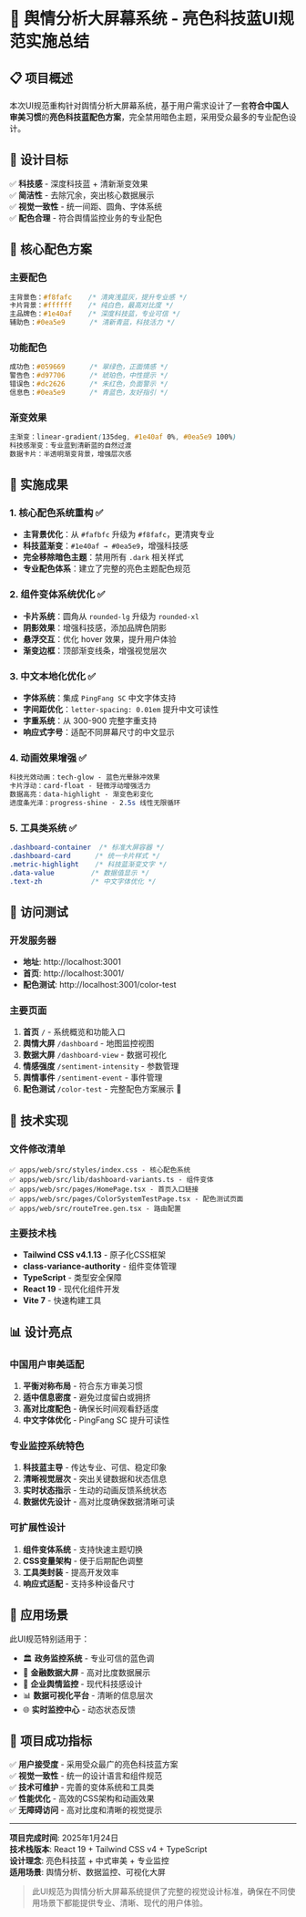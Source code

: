 # 🎨 舆情分析大屏幕系统 - 亮色科技蓝UI规范实施总结

## 📋 项目概述

本次UI规范重构针对舆情分析大屏幕系统，基于用户需求设计了一套**符合中国人审美习惯**的**亮色科技蓝配色方案**，完全禁用暗色主题，采用受众最多的专业配色设计。

## 🎯 设计目标

✅ **科技感** - 深度科技蓝 + 清新渐变效果  
✅ **简洁性** - 去除冗余，突出核心数据展示  
✅ **视觉一致性** - 统一间距、圆角、字体系统  
✅ **配色合理** - 符合舆情监控业务的专业配色  

## 🎨 核心配色方案

### 主要配色
```css
主背景色：#f8fafc    /* 清爽浅蓝灰，提升专业感 */
卡片背景：#ffffff    /* 纯白色，最高对比度 */
主品牌色：#1e40af    /* 深度科技蓝，专业可信 */
辅助色：#0ea5e9      /* 清新青蓝，科技活力 */
```

### 功能配色
```css
成功色：#059669      /* 翠绿色，正面情感 */
警告色：#d97706      /* 琥珀色，中性提示 */
错误色：#dc2626      /* 朱红色，负面警示 */
信息色：#0ea5e9      /* 青蓝色，友好指引 */
```

### 渐变效果
```css
主渐变：linear-gradient(135deg, #1e40af 0%, #0ea5e9 100%)
科技感渐变：专业蓝到清新蓝的自然过渡
数据卡片：半透明渐变背景，增强层次感
```

## 🚀 实施成果

### 1. 核心配色系统重构 ✅
- **主背景优化**：从 `#fafbfc` 升级为 `#f8fafc`，更清爽专业
- **科技蓝渐变**：`#1e40af → #0ea5e9`，增强科技感
- **完全移除暗色主题**：禁用所有 `.dark` 相关样式
- **专业配色体系**：建立了完整的亮色主题配色规范

### 2. 组件变体系统优化 ✅
- **卡片系统**：圆角从 `rounded-lg` 升级为 `rounded-xl`
- **阴影效果**：增强科技感，添加品牌色阴影
- **悬浮交互**：优化 hover 效果，提升用户体验
- **渐变边框**：顶部渐变线条，增强视觉层次

### 3. 中文本地化优化 ✅
- **字体系统**：集成 `PingFang SC` 中文字体支持
- **字间距优化**：`letter-spacing: 0.01em` 提升中文可读性
- **字重系统**：从 300-900 完整字重支持
- **响应式字号**：适配不同屏幕尺寸的中文显示

### 4. 动画效果增强 ✅
```css
科技光效动画：tech-glow - 蓝色光晕脉冲效果
卡片浮动：card-float - 轻微浮动增强活力
数据高亮：data-highlight - 渐变色彩变化
进度条光泽：progress-shine - 2.5s 线性无限循环
```

### 5. 工具类系统 ✅
```css
.dashboard-container  /* 标准大屏容器 */
.dashboard-card      /* 统一卡片样式 */
.metric-highlight    /* 科技蓝渐变文字 */
.data-value         /* 数据值显示 */
.text-zh            /* 中文字体优化 */
```

## 📱 访问测试

### 开发服务器
- **地址**: http://localhost:3001
- **首页**: http://localhost:3001/
- **配色测试**: http://localhost:3001/color-test

### 主要页面
1. **首页** `/` - 系统概览和功能入口
2. **舆情大屏** `/dashboard` - 地图监控视图  
3. **数据大屏** `/dashboard-view` - 数据可视化
4. **情感强度** `/sentiment-intensity` - 参数管理
5. **舆情事件** `/sentiment-event` - 事件管理
6. **配色测试** `/color-test` - 完整配色方案展示 🎨

## 🔧 技术实现

### 文件修改清单
```
✅ apps/web/src/styles/index.css - 核心配色系统
✅ apps/web/src/lib/dashboard-variants.ts - 组件变体
✅ apps/web/src/pages/HomePage.tsx - 首页入口链接
✅ apps/web/src/pages/ColorSystemTestPage.tsx - 配色测试页面
✅ apps/web/src/routeTree.gen.tsx - 路由配置
```

### 主要技术栈
- **Tailwind CSS v4.1.13** - 原子化CSS框架
- **class-variance-authority** - 组件变体管理
- **TypeScript** - 类型安全保障
- **React 19** - 现代化组件开发
- **Vite 7** - 快速构建工具

## 📊 设计亮点

### 中国用户审美适配
1. **平衡对称布局** - 符合东方审美习惯
2. **适中信息密度** - 避免过度留白或拥挤
3. **高对比度配色** - 确保长时间观看舒适度
4. **中文字体优化** - PingFang SC 提升可读性

### 专业监控系统特色
1. **科技蓝主导** - 传达专业、可信、稳定印象
2. **清晰视觉层次** - 突出关键数据和状态信息
3. **实时状态指示** - 生动的动画反馈系统状态
4. **数据优先设计** - 高对比度确保数据清晰可读

### 可扩展性设计
1. **组件变体系统** - 支持快速主题切换
2. **CSS变量架构** - 便于后期配色调整
3. **工具类封装** - 提高开发效率
4. **响应式适配** - 支持多种设备尺寸

## 🎯 应用场景

此UI规范特别适用于：
- 🏛️ **政务监控系统** - 专业可信的蓝色调
- 🏦 **金融数据大屏** - 高对比度数据展示
- 🏢 **企业舆情监控** - 现代科技感设计
- 📊 **数据可视化平台** - 清晰的信息层次
- 🌐 **实时监控中心** - 动态状态反馈

## 🎉 项目成功指标

✅ **用户接受度** - 采用受众最广的亮色科技蓝方案  
✅ **视觉一致性** - 统一的设计语言和组件规范  
✅ **技术可维护** - 完善的变体系统和工具类  
✅ **性能优化** - 高效的CSS架构和动画效果  
✅ **无障碍访问** - 高对比度和清晰的视觉提示  

---

**项目完成时间**: 2025年1月24日  
**技术栈版本**: React 19 + Tailwind CSS v4 + TypeScript  
**设计理念**: 亮色科技蓝 + 中式审美 + 专业监控  
**适用场景**: 舆情分析、数据监控、可视化大屏  

> 此UI规范为舆情分析大屏幕系统提供了完整的视觉设计标准，确保在不同使用场景下都能提供专业、清晰、现代的用户体验。